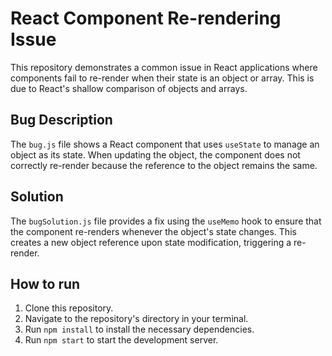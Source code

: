 # React Component Re-rendering Issue

This repository demonstrates a common issue in React applications where components fail to re-render when their state is an object or array.  This is due to React's shallow comparison of objects and arrays.

## Bug Description
The `bug.js` file shows a React component that uses `useState` to manage an object as its state. When updating the object, the component does not correctly re-render because the reference to the object remains the same. 

## Solution
The `bugSolution.js` file provides a fix using the `useMemo` hook to ensure that the component re-renders whenever the object's state changes.  This creates a new object reference upon state modification, triggering a re-render.

## How to run
1. Clone this repository.
2. Navigate to the repository's directory in your terminal.
3. Run `npm install` to install the necessary dependencies.
4. Run `npm start` to start the development server.